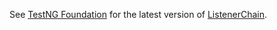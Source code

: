 See [TestNG Foundation](https://github.com/Nordstrom/TestNG-Foundation) for the latest version of [ListenerChain](https://github.com/Nordstrom/TestNG-Foundation/blob/master/src/main/java/com/nordstrom/automation/testng/ListenerChain.java).
